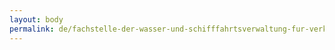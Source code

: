```yaml
---
layout: body
permalink: de/fachstelle-der-wasser-und-schifffahrtsverwaltung-fur-verkehrstechniken/
---
```


